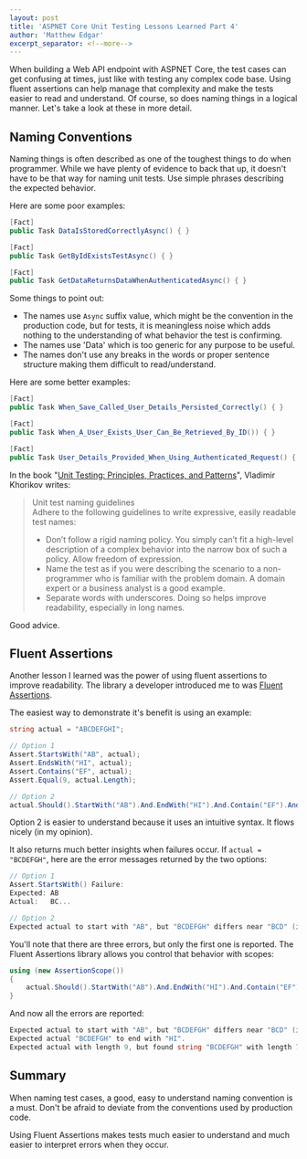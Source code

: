 ```yaml
---
layout: post
title: 'ASPNET Core Unit Testing Lessons Learned Part 4'
author: 'Matthew Edgar'
excerpt_separator: <!--more-->
---
```


When building a Web API endpoint with ASPNET Core, the test cases can get confusing at times, just
like with testing any complex code base. Using fluent assertions can help manage that complexity
and make the tests easier to read and understand. Of course, so does naming things in a logical
manner. Let's take a look at these in more detail.

<!--more-->

## Naming Conventions

Naming things is often described as one of the toughest things to do when programmer. While we have
plenty of evidence to back that up, it doesn't have to be that way for naming unit tests. Use simple
phrases describing the expected behavior. 

Here are some poor examples:

```csharp
[Fact]
public Task DataIsStoredCorrectlyAsync() { }

[Fact]
public Task GetByIdExistsTestAsync() { }

[Fact]
public Task GetDataReturnsDataWhenAuthenticatedAsync() { }
```

Some things to point out: 
- The names use `Async` suffix value, which might be the convention in the production code, but for tests, 
it is meaningless noise which adds nothing to the understanding of what behavior the test is confirming.
- The names use 'Data' which is too generic for any purpose to be useful.
- The names don't use any breaks in the words or proper sentence structure making them difficult to read/understand.

Here are some better examples:

```csharp
[Fact]
public Task When_Save_Called_User_Details_Persisted_Correctly() { }

[Fact]
public Task When_A_User_Exists_User_Can_Be_Retrieved_By_ID()) { }

[Fact]
public Task User_Details_Provided_When_Using_Authenticated_Request() { }
```

In the book "[Unit Testing: Principles, Practices, and Patterns][ppp]", Vladimir Khorikov writes:

> Unit test naming guidelines  
> Adhere to the following guidelines to write expressive, easily readable test names:
> - Don’t follow a rigid naming policy. You simply can’t fit a high-level description of a
> complex behavior into the narrow box of such a policy. Allow freedom of
> expression.
> - Name the test as if you were describing the scenario to a non-programmer who is familiar
> with the problem domain. A domain expert or a business analyst is a good example.
> - Separate words with underscores. Doing so helps improve readability, especially in
> long names.

Good advice.

## Fluent Assertions

Another lesson I learned was the power of using fluent assertions to improve readability. The library a 
developer introduced me to was [Fluent Assertions][fa]. 

The easiest way to demonstrate it's benefit is using an example:

```csharp
string actual = "ABCDEFGHI";

// Option 1
Assert.StartsWith("AB", actual);
Assert.EndsWith("HI", actual);
Assert.Contains("EF", actual);
Assert.Equal(9, actual.Length);

// Option 2
actual.Should().StartWith("AB").And.EndWith("HI").And.Contain("EF").And.HaveLength(9);
```

Option 2 is easier to understand because it uses an intuitive syntax. It flows nicely (in my opinion).

It also returns much better insights when failures occur. If `actual = "BCDEFGH"`, here are the error messages
returned by the two options:

```csharp
// Option 1
Assert.StartsWith() Failure:
Expected: AB
Actual:   BC...

// Option 2
Expected actual to start with "AB", but "BCDEFGH" differs near "BCD" (index 0).
```

You'll note that there are three errors, but only the first one is reported. The Fluent Assertions library
allows you control that behavior with scopes:

```csharp
using (new AssertionScope())
{
    actual.Should().StartWith("AB").And.EndWith("HI").And.Contain("EF").And.HaveLength(9);
}
```

And now all the errors are reported:

```csharp
Expected actual to start with "AB", but "BCDEFGH" differs near "BCD" (index 0).
Expected actual "BCDEFGH" to end with "HI".
Expected actual with length 9, but found string "BCDEFGH" with length 7.
```


## Summary

When naming test cases, a good, easy to understand naming convention is a must. Don't be afraid
to deviate from the conventions used by production code. 

Using Fluent Assertions makes tests much easier to understand and much easier to interpret
errors when they occur.


[ppp]: https://www.manning.com/books/unit-testing
[fa]: https://fluentassertions.com/
[nuget]: https://www.nuget.org/packages/FluentAssertions
